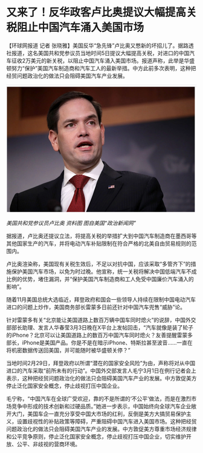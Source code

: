 # 又来了！反华政客卢比奥提议大幅提高关税阻止中国汽车涌入美国市场

【环球网报道 记者
张晓雅】美国反华“急先锋”卢比奥又憋新的坏招儿了。据路透社报道，这名美国共和党参议员当地时间5日提议大幅提高关税，对进口的中国汽车征收2万美元的新关税，以阻止中国汽车涌入美国市场。报道声称，此举是华盛顿努力“保护”美国汽车制造商和汽车工人的最新举措。中方此前多次表明，这种把经贸问题政治化的做法只会阻碍美国汽车产业发展。

![c43bf72efc6501b06af35968d3cbfa93.jpg](https://raw.githubusercontent.com/qqhsx/qqnews_image/main/2024/03/06/又来了！反华政客卢比奥提议大幅提高关税阻止中国汽车涌入美国市场/c43bf72efc6501b06af35968d3cbfa93.jpg)

 _美国共和党参议员卢比奥 资料图 图自美国“政治新闻网”_

据报道，卢比奥还提议立法，将提高关税的举措扩大到中国汽车制造商在墨西哥等其他国家生产的汽车，并将电动汽车补贴限制在符合严格的北美自由贸易规则的范围内。

卢比奥渲染称，美国现有关税生效后，不足以对抗中国，应该采取“多管齐下”的措施保护美国汽车市场，以免为时过晚。他宣称，统一关税将解决中国低端汽车不成比例的优势，堵住漏洞，并“保护美国汽车制造商和工人免受中国廉价汽车涌入的影响”。

随着11月美国总统大选临近，拜登政府和国会一些领导人持续在限制中国电动汽车进口的问题上炒作，美国商务部长雷蒙多日前还针对中国汽车兜售“威胁”论。

针对雷蒙多有关“北京能让美国道路上数百万辆中国车同时熄火”的说辞，中国外交部部长助理、发言人华春莹3月3日晚在X平台上发帖回击，“汽车就像是装了轮子的iPhone？北京可以让美国道路上的数百万中国汽车同时熄火？友善提醒雷蒙多部长，iPhone是美国产品。你是不是在暗示iPhone、特斯拉甚至波音……一直在将机密数据传送回美国，并可能随时被华盛顿关停？”

当地时间2月29日，拜登政府以所谓“潜在的国家安全风险”为由，声称将对从中国进口的汽车采取“前所未有的行动”。中国外交部发言人毛宁3月1日在例行记者会上表示，这种把经贸问题政治化的做法只会阻碍美国汽车产业的发展。中方敦促美方停止泛化国家安全概念，停止歧视打压中国企业。

毛宁称，“中国汽车在全球广受欢迎，靠的不是所谓的‘不公平’做法，而是在激烈市场竞争中形成的技术创新和过硬品质。”她进一步表示，中国始终向全球汽车企业敞开大门，美国车企一直充分享受中国大市场的红利，反倒是美方大搞贸易保护主义，设置歧视性的补贴政策等障碍，严重阻碍中国汽车进入美国市场。这种把经贸问题政治化的做法只会阻碍美国汽车产业的发展。中方敦促美方尊重市场经济规律和公平竞争原则，停止泛化国家安全概念，停止歧视打压中国企业，切实维护开放、公平、非歧视的营商环境。

